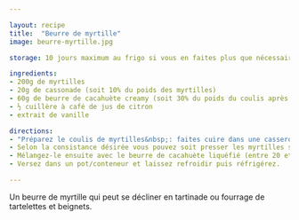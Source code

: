 ```yaml
---

layout: recipe
title:  "Beurre de myrtille"
image: beurre-myrtille.jpg

storage: 10 jours maximum au frigo si vous en faites plus que nécessaire.

ingredients:
- 200g de myrtilles
- 20g de cassonade (soit 10% du poids des myrtilles)
- 60g de beurre de cacahuète creamy (soit 30% du poids du coulis après évaporation/réduction)
- ½ cuillère à café de jus de citron
- extrait de vanille 

directions:
- "Préparez le coulis de myrtilles&nbsp;: faites cuire dans une casserole les myrtilles avec le sucre et le jus de citron à feu moyen et laissez cuire à petit bouillon en adaptant votre feu si besoin pendant environ 15 minutes ou jusqu'à ce que la trace d'une spatule/cuillère en bois ne soit quasiment plus résorbée."
- Selon la consistance désirée vous pouvez soit presser les myrtilles soit les mixer après avoir arrêté la cuisson. 
- Mélangez-le ensuite avec le beurre de cacahuète liquéfié (entre 20 et 40 secondes au micro-ondes si besoin) et l'extrait de vanille.
- Versez dans un pot/conteneur et laissez refroidir puis réfrigérez.

---
```


Un beurre de myrtille qui peut se décliner en tartinade ou fourrage de tartelettes et beignets.